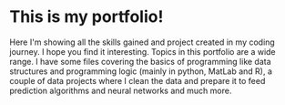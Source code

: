 # This is my portfolio!

Here I'm showing all the skills gained and project created in my coding journey. I hope you find it interesting. Topics in this portfolio are a wide range. I have some files covering the basics of programming like data structures and programming logic (mainly in python, MatLab and R), a couple of data projects where I clean the data and prepare it to feed prediction algorithms and neural networks and much more.
